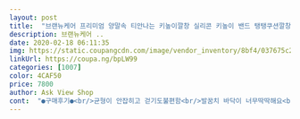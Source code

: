 ```yaml
---
layout: post 
title:  "브랜뉴케어 프리미엄 양말속 티안나는 키높이깔창 실리콘 키높이 밴드 탱탱쿠션깔창 보호대" 
description: 브랜뉴케어 ..
date: 2020-02-18 06:11:35 
img: https://static.coupangcdn.com/image/vendor_inventory/8bf4/037675c234f4d2cb73e2329b4ad2e4215274325db8c80dd103ff79b84f9f.jpg 
linkUrl: https://coupa.ng/bpLW99 
categories: [1007] 
color: 4CAF50 
price: 7800 
author: Ask View Shop 
cont:  "●구매후기●<br/>균형이 안잡히고 걷기도불편함<br/>발꿈치 바닥이 너무딱딱해요<br/>장단점이 다 있는 제품, 신어봐야 알아요.<br/><br/>착용했을때 신발안에서 확실히 고정되지않아 걸을때는 불편하네요, 많이 걷지않고 잠시 착용한다면 오히려 티안나고 멋부릴수있는 아이템<br/>" 
---
```

